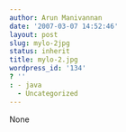 ```yaml
---
author: Arun Manivannan
date: '2007-03-07 14:52:46'
layout: post
slug: mylo-2jpg
status: inherit
title: mylo-2.jpg
wordpress_id: '134'
? ''
: - java
  - Uncategorized
---
```


None

